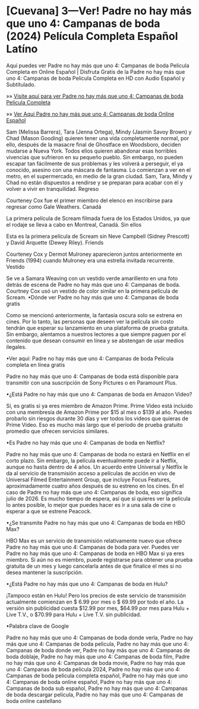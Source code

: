 # [Cuevana] 3—Ver! Padre no hay más que uno 4: Campanas de boda (2024) Película Completa Español Latíno

Aquí puedes ver Padre no hay más que uno 4: Campanas de boda Pelicula Completa en Online Español | Disfruta Gratis de la Padre no hay más que uno 4: Campanas de boda Pelicula Completa en HD con Audio Español y Subtitulado.

»» [Visite aquí para ver Padre no hay más que uno 4: Campanas de boda Pelicula Completa](https://amoviesflix.site/es/movie/1030076/padre-no-hay-mas-que-uno-4-campanas-de-boda)

»» [Ver Aqui Padre no hay más que uno 4: Campanas de boda Online Español](https://amoviesflix.site/es/movie/1030076/padre-no-hay-mas-que-uno-4-campanas-de-boda)

Sam (Melissa Barrera), Tara (Jenna Ortega), Mindy (Jasmin Savoy Brown) y Chad (Mason Gooding) quieren tener una vida completamente normal, por ello, después de la masacre final de Ghostface en Woodsboro, deciden mudarse a Nueva York. Todos ellos quieren abandonar esas horribles vivencias que sufrieron en su pequeño pueblo. Sin embargo, no pueden escapar tan fácilmente de sus problemas y les volverá a perseguir, el ya conocido, asesino con una máscara de fantasma. Lo comienzan a ver en el metro, en el supermercado, en medio de la gran ciudad. Sam, Tara, Mindy y Chad no están dispuestos a rendirse y se preparan para acabar con él y volver a vivir en tranquilidad.
Regreso

Courteney Cox fue el primer miembro del elenco en inscribirse para regresar como Gale Weathers.
Canadá

La primera película de Scream filmada fuera de los Estados Unidos, ya que el rodaje se lleva a cabo en Montreal, Canadá.
Sin ellos

Esta es la primera película de Scream sin Neve Campbell (Sidney Prescott) y David Arquette (Dewey Riley).
Friends

Courteney Cox y Dermot Mulroney aparecieron juntos anteriormente en Friends (1994) cuando Mulroney era una estrella invitada recurrente.
Vestido

Se ve a Samara Weaving con un vestido verde amarillento en una foto detrás de escena de Padre no hay más que uno 4: Campanas de boda. Courtney Cox usó un vestido de color similar en la primera película de Scream.
•Dónde ver Padre no hay más que uno 4: Campanas de boda gratis

Como se mencionó anteriormente, la fantasía oscura solo se estrena en cines. Por lo tanto, las personas que deseen ver la película sin costo tendrán que esperar su lanzamiento en una plataforma de prueba gratuita. Sin embargo, alentamos a nuestros lectores a que siempre paguen por el contenido que desean consumir en línea y se abstengan de usar medios ilegales.

•Ver aquí: Padre no hay más que uno 4: Campanas de boda Película completa en línea gratis

Padre no hay más que uno 4: Campanas de boda está disponible para transmitir con una suscripción de Sony Pictures o en Paramount Plus.

•¿Está Padre no hay más que uno 4: Campanas de boda en Amazon Video?

Sí, es gratis si ya eres miembro de Amazon Prime. Prime Video está incluido con una membresía de Amazon Prime por $15 al mes o $139 al año. Puedes probarlo sin riesgos durante 30 días y ver todos los videos que quieras de Prime Video. Eso es mucho más largo que el período de prueba gratuito promedio que ofrecen servicios similares.

•Es Padre no hay más que uno 4: Campanas de boda en Netflix?

Padre no hay más que uno 4: Campanas de boda no estará en Netflix en el corto plazo. Sin embargo, la película eventualmente puede ir a Netflix, aunque no hasta dentro de 4 años. Un acuerdo entre Universal y Netflix le da al servicio de transmisión acceso a películas de acción en vivo de Universal Filmed Entertainment Group, que incluye Focus Features, aproximadamente cuatro años después de su estreno en los cines. En el caso de Padre no hay más que uno 4: Campanas de boda, eso significa julio de 2026. Es mucho tiempo de espera, así que si quieres ver la película lo antes posible, lo mejor que puedes hacer es ir a una sala de cine o esperar a que se estrene Peacock.

•¿Se transmite Padre no hay más que uno 4: Campanas de boda en HBO Max?

HBO Max es un servicio de transmisión relativamente nuevo que ofrece Padre no hay más que uno 4: Campanas de boda para ver. Puedes ver Padre no hay más que uno 4: Campanas de boda en HBO Max si ya eres miembro. Si aún no es miembro, puede registrarse para obtener una prueba gratuita de un mes y luego cancelarla antes de que finalice el mes si no desea mantener la suscripción.

•¿Está Padre no hay más que uno 4: Campanas de boda en Hulu?

¡Tampoco están en Hulu! Pero los precios de este servicio de transmisión actualmente comienzan en $ 6.99 por mes o $ 69.99 por todo el año. La versión sin publicidad cuesta $12.99 por mes, $64.99 por mes para Hulu + Live T.V., o $70.99 para Hulu + Live T.V. sin publicidad.

•Palabra clave de Google

Padre no hay más que uno 4: Campanas de boda donde verla, Padre no hay más que uno 4: Campanas de boda pelicula, Padre no hay más que uno 4: Campanas de boda donde ver, Padre no hay más que uno 4: Campanas de boda doblaje, Padre no hay más que uno 4: Campanas de boda film, Padre no hay más que uno 4: Campanas de boda movie, Padre no hay más que uno 4: Campanas de boda pelicula 2024, Padre no hay más que uno 4: Campanas de boda pelicula completa español, Padre no hay más que uno 4: Campanas de boda online español, Padre no hay más que uno 4: Campanas de boda sub español, Padre no hay más que uno 4: Campanas de boda descargar pelicula, Padre no hay más que uno 4: Campanas de boda online castellano
